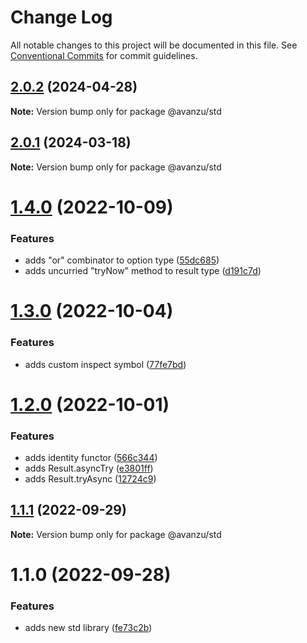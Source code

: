# Change Log

All notable changes to this project will be documented in this file.
See [Conventional Commits](https://conventionalcommits.org) for commit guidelines.

## [2.0.2](https://github.com/avanzu/node-packages/compare/@avanzu/std@2.0.1...@avanzu/std@2.0.2) (2024-04-28)

**Note:** Version bump only for package @avanzu/std





## [2.0.1](https://github.com/avanzu/node-packages/compare/@avanzu/std@1.4.0...@avanzu/std@2.0.1) (2024-03-18)

**Note:** Version bump only for package @avanzu/std





# [1.4.0](https://github.com/avanzu/node-packages/compare/@avanzu/std@1.3.0...@avanzu/std@1.4.0) (2022-10-09)


### Features

* adds "or" combinator to option type ([55dc685](https://github.com/avanzu/node-packages/commit/55dc685fd848ad26e754ef78fe0c040c27190eda))
* adds uncurried "tryNow" method to result type ([d191c7d](https://github.com/avanzu/node-packages/commit/d191c7de8caab27c884db65c83791ca7c32281cd))





# [1.3.0](https://github.com/avanzu/node-packages/compare/@avanzu/std@1.2.0...@avanzu/std@1.3.0) (2022-10-04)


### Features

* adds custom inspect symbol ([77fe7bd](https://github.com/avanzu/node-packages/commit/77fe7bdbd191cd0b62603c61eeeb3172d2172295))





# [1.2.0](https://github.com/avanzu/node-packages/compare/@avanzu/std@1.1.1...@avanzu/std@1.2.0) (2022-10-01)


### Features

* adds identity functor ([566c344](https://github.com/avanzu/node-packages/commit/566c3446adc4c0b6da2d0cded1b86aad9f2b643c))
* adds Result.asyncTry ([e3801ff](https://github.com/avanzu/node-packages/commit/e3801ff2fd649d1d645a1d9978346b72aba18aa6))
* adds Result.tryAsync ([12724c9](https://github.com/avanzu/node-packages/commit/12724c96d421e03c7908b63f53b7f0ba3cbf7f15))





## [1.1.1](https://github.com/avanzu/node-packages/compare/@avanzu/std@1.1.0...@avanzu/std@1.1.1) (2022-09-29)

**Note:** Version bump only for package @avanzu/std





# 1.1.0 (2022-09-28)


### Features

* adds new std library ([fe73c2b](https://github.com/avanzu/node-packages/commit/fe73c2be3b2c5e0842f121c5cf9e96df12f9cc03))
